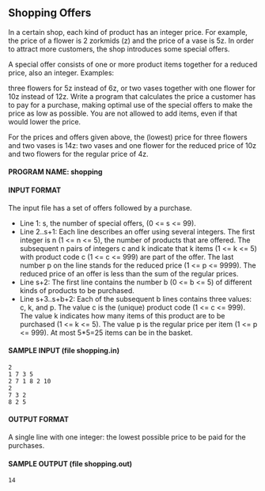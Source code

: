 ## Shopping Offers

In a certain shop, each kind of product has an integer price. For example, the price of a flower is 2 zorkmids (z) and the price of a vase is 5z. In order to attract more customers, the shop introduces some special offers.

A special offer consists of one or more product items together for a reduced price, also an integer. Examples:

three flowers for 5z instead of 6z, or
two vases together with one flower for 10z instead of 12z.
Write a program that calculates the price a customer has to pay for a purchase, making optimal use of the special offers to make the price as low as possible. You are not allowed to add items, even if that would lower the price.

For the prices and offers given above, the (lowest) price for three flowers and two vases is 14z: two vases and one flower for the reduced price of 10z and two flowers for the regular price of 4z.

#### PROGRAM NAME: shopping

#### INPUT FORMAT

The input file has a set of offers followed by a purchase.
* Line 1:	s, the number of special offers, (0 <= s <= 99).
* Line 2..s+1:	Each line describes an offer using several integers. The first integer is n (1 <= n <= 5), the number of products that are offered. The subsequent n pairs of integers c and k indicate that k items (1 <= k <= 5) with product code c (1 <= c <= 999) are part of the offer. The last number p on the line stands for the reduced price (1 <= p <= 9999). The reduced price of an offer is less than the sum of the regular prices.
* Line s+2:	The first line contains the number b (0 <= b <= 5) of different kinds of products to be purchased.
* Line s+3..s+b+2:	Each of the subsequent b lines contains three values: c, k, and p. The value c is the (unique) product code (1 <= c <= 999). The value k indicates how many items of this product are to be purchased (1 <= k <= 5). The value p is the regular price per item (1 <= p <= 999). At most 5*5=25 items can be in the basket.

#### SAMPLE INPUT (file shopping.in)
```
2
1 7 3 5
2 7 1 8 2 10
2
7 3 2
8 2 5
```

#### OUTPUT FORMAT

A single line with one integer: the lowest possible price to be paid for the purchases.

#### SAMPLE OUTPUT (file shopping.out)
```
14
```
